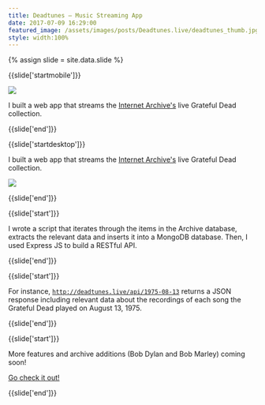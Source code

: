 ```yaml
---
title: Deadtunes — Music Streaming App
date: 2017-07-09 16:29:00
featured_image: /assets/images/posts/Deadtunes.live/deadtunes_thumb.jpg
style: width:100%
---
```

{% assign slide = site.data.slide %}

{{slide['startmobile']}}

<div><img class='full-height' src='{{ site.url }}/assets/images/posts/Deadtunes.live/deadtunes_mobile.jpg'></div>

<p class='bg'>I built a web app that streams the <a href='https://archive.org/' target='_blank'>Internet Archive's</a> live Grateful Dead collection.</p>

{{slide['end']}}

{{slide['startdesktop']}}

<p>I built a web app that streams the <a href='https://archive.org/' target='_blank'>Internet Archive's</a> live Grateful Dead collection.</p>

<div><img src='{{ site.url }}/assets/images/posts/Deadtunes.live/deadtunes_thumb.jpg'></div>

{{slide['end']}}

{{slide['start']}}

I wrote a script that iterates through the items in the Archive database, extracts the relevant data and inserts it into a MongoDB database. Then, I used Express JS to build a RESTful API.

{{slide['end']}}

{{slide['start']}}

 For instance, <code style='word-break: break-all'>http://deadtunes.live/api/1975-08-13</code> returns a JSON response including relevant data about the recordings of each song the Grateful Dead played on August 13, 1975.

{{slide['end']}}

{{slide['start']}}

More features and archive additions (Bob Dylan and Bob Marley) coming soon!

<a class='link-button-2' href='http://deadtunes.live/' target='_blank'>Go check it out!</a>

{{slide['end']}}
